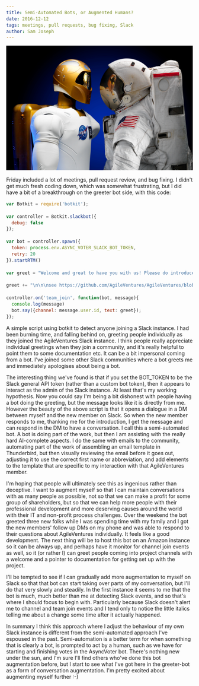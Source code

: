 ```yaml
---
title: Semi-Automated Bots, or Augmented Humans?
date: 2016-12-12
tags: meetings, pull requests, bug fixing, Slack
author: Sam Joseph
---
```


![bot](/images/bot.jpeg)

Friday included a lot of meetings, pull request review, and bug fixing.  I didn't get much fresh coding down, which was somewhat frustrating, but I did have a bit of a breakthrough on the greeter bot side, with this code:

```js
var Botkit = require('botkit');

var controller = Botkit.slackbot({
  debug: false
});

var bot = controller.spawn({
  token: process.env.ASYNC_VOTER_SLACK_BOT_TOKEN,
  retry: 20
}).startRTM()

var greet = "Welcome and great to have you with us! Please do introduce yourself in #new_members (if you haven't already), and if you have any general technical thoughts/issues/questions please ask in #techtalk - #random is for everything else :slightly_smiling_face:"

greet += "\n\n\nsee https://github.com/AgileVentures/AgileVentures/blob/master/JOINING_A_PROJECT.md for more on joining a project"

controller.on('team_join', function(bot, message){
  console.log(message)
  bot.say({channel: message.user.id, text: greet});
});
```

A simple script using botkit to detect anyone joining a Slack instance.  I had been burning time, and falling behind on, greeting people individually as they joined the AgileVentures Slack instance.  I think people really appreciate individual greetings when they join a community, and it's really helpful to point them to some documentation etc.  It can be a bit impersonal coming from a bot.  I've joined some other Slack communities where a bot greets me and immediately apologises about being a bot. 

The interesting thing we've found is that if you set the BOT_TOKEN to be the Slack general API token (rather than a custom bot token), then it appears to interact as the admin of the Slack instance.  At least that's my working hypothesis.  Now you could say I'm being a bit dishonest with people having a bot doing the greeting, but the message looks like it is directly from me.  However the beauty of the above script is that it opens a dialogue in a DM between myself and the new member on Slack.  So when the new member responds to me, thanking me for the introduction, I get the message and can respond in the DM to have a conversation.   I call this a semi-automated bot.  A bot is doing part of the work, but then I am assisting with the really hard AI-complete aspects.  I do the same with emails to the community, automating part of the work of assembling an email template in Thunderbird, but then visually reviewing the email before it goes out, adjusting it to use the correct first name or abbreviation, and add elements to the template that are specific to my interaction with that AgileVentures member.

I'm hoping that people will ultimately see this as ingenious rather than deceptive.   I want to augment myself so that I can maintain conversations with as many people as possible, not so that we can make a profit for some group of shareholders, but so that we can help more people with their professional development and more deserving causes around the world with their IT and non-profit process challenges.  Over the weekend the bot greeted three new folks while I was spending time with my family and I got the new members' follow up DMs on my phone and was able to respond to their questions about AgileVentures individually.  It feels like a good development.  The next thing will be to host this bot on an Amazon instance so it can be always up, and perhaps have it monitor for channel join events as well, so it (or rather I) can greet people coming into project channels with a welcome and a pointer to documentation for getting set up with the project.

I'll be tempted to see if I can gradually add more augmentation to myself on Slack so that that bot can start taking over parts of my conversation, but I'll do that very slowly and steadily.  In the first instance it seems to me that the bot is much, much better than me at detecting Slack events, and so that's where I should focus to begin with.  Particularly because Slack doesn't alert me to channel and team join events and I tend only to notice the little italics telling me about a change some time after it actually happened.

In summary I think this approach where I adjust the behaviour of my own Slack instance is different from the semi-automated approach I've espoused in the past.  Semi-automation is a better term for when something that is clearly a bot, is prompted to act by a human, such as we have for starting and finishing votes in the AsyncVoter bot.  There's nothing new under the sun, and I'm sure I'll find others who've done this bot augmentation before, but I start to see what I've got here in the greeter-bot as a form of conversation augmentation.  I'm pretty excited about augmenting myself further :-)


